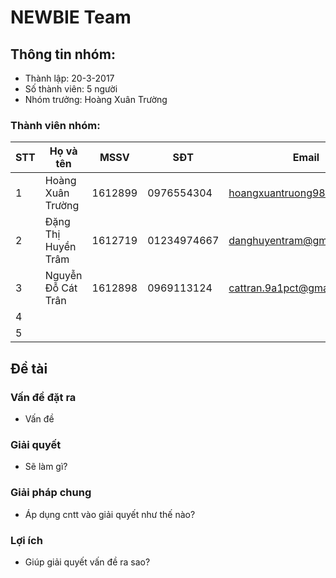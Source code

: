 # NEWBIE Team

## Thông tin nhóm:

  * Thành lập: 20-3-2017
  * Số thành viên: 5 người
  * Nhóm trưởng: Hoàng Xuân Trường
  
### Thành viên nhóm:

STT | Họ và tên | MSSV | SĐT | Email
-----|------------|------|---------|------------
1 | Hoàng Xuân Trường | 1612899 | 0976554304 | hoangxuantruong98@gmail.com
2 | Đặng Thị Huyền Trâm | 1612719 | 01234974667 | danghuyentram@gmail.com
3 | Nguyễn Đỗ Cát Trân | 1612898 | 0969113124 | cattran.9a1pct@gmail.com
4 |
5 |

## Đề tài


### Vấn đề đặt ra
* Vấn đề
### Giải quyết
* Sẽ làm gì?

### Giải pháp chung
* Áp dụng cntt vào giải quyết như thế nào?

###  Lợi ích 
* Giúp giải quyết vấn đề ra sao?


